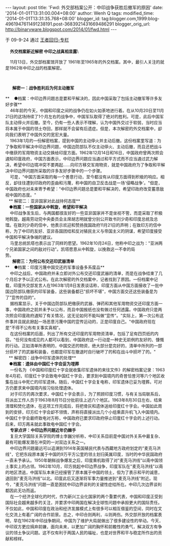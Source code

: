 --- layout: post title: 'Fwd: 外交部档案公开：中印战争获胜后撤军的原因'
date: '2014-01-01T13:31:00.004+08:00' author: Wenh Q tags:
modified\_time: '2014-01-01T13:31:35.768+08:00' blogger\_id:
tag:blogger.com,1999:blog-4961947611491238191.post-3683921431669486291
blogger\_orig\_url: http://binaryware.blogspot.com/2014/01/fwd.html ---
<div dir="ltr">

于 09-9-24 通过 [王者回归-专栏](http://blog.china.com/u/060604/863/)\
\
<span style="font-size: small;">    **外交档案新近解密
中印之战真相显露**</span>\
<div>

<span style="font-size: small;">    11月13日，外交部档案馆开放了
1961年至1965年的外交档案。其中，最引人关注的就是1962年中印之战的档案解密。   </span>

</div>

<div>

<span style="font-size: small;">     </span>

</div>

<div>

<span
style="font-size: small;">      **解密一：战争胜利后为何主动撤军**</span>

</div>

<div>

</div>

<span
style="font-size: small;">**    ●档案：中印边界问题总是要和平解决的，因此中国采取了包括主动撤军等许多友好步骤**</span>\
<span
style="font-size: small;">    46年前的今天，中国和印度之间的战争仍在如火如荼地进行着。在从10月20日至11月21日的这场持续了1个月左右的战争中，中国军队取得了绝对的胜利。可是，此后中国军队主动停火并后撤。至今，仍有一些人表示不理解，认为中国外交过于软弱，当时应当将本属于中国的领土夺回，那样就不会留有后遗症。但是，本次解密的外交档案中，却向我们表明了中国外交的宽宏大量。</span>\
<span
style="font-size: small;">    1963年1月的一份解密档案，提到中国的主动停火并主动后撤。这份档案里写道：为了争取和平解决中印边界问题，中国边防部队不仅主动停火、主动后撤，而且还把战斗中缴获的军用物资主动交换给印度方面。1962年12月14日和16日，中国政府曾两次照会通知印度政府，中国方面表示，中印边界问题应当通过和平方式而不应当通过武力解决，希望中印边境冲突不要再起……向印方移交军用物资，就是中国政府为了争取和平解决中印边界问题所采取的许多友好步骤中的一个步骤。</span>\
<span
style="font-size: small;">    可是，"中国方面采取的每一个善意行动，至今都没有从印度方面得到积极的响应。相反，却往往遭到印政府的歪曲和污蔑，称中国的自卫反击战是一场'侵略战争'。"但是，中国政府也对未来寄予希望："中印边界问题总是要和平解决的，希望印政府改变蓄意敌视中国的态度。"</span>\
<span
style="font-size: small;">   ** 解密二：亚非国家对此战持何态度**</span>\
**<span
style="font-size: small;">    ●档案：一些国家从中斡旋，希望和平解决</span>**\
<span
style="font-size: small;">    中印战争发生后，与两国都很友好的一些亚非国家并不是坐视不管，而是采取了积极地斡旋。越南劳动党中央委员会主席胡志明就曾分别公开致书刘少奇和印度总统及总理。在致刘少奇的信中，他表示欢迎和赞扬我国政府11月21日的声明；在致印方的信中称，为了中印的友好、亚非各国团结和反对殖民主义与帝国主义的阴谋，希望印度接受中国和平解决争端的建议。</span>\
<span
style="font-size: small;">    马里总统凯塔也表示出了同样的愿望。1962年10月24日，他称中印之战为："亚洲两个兄弟国家之间的敌对行动"。凯塔愿意从中斡旋，以挽救这一不幸的局势。                    
</span>\
<span
style="font-size: small;">      **解密三：为何公布交还印武器清单**  
</span>\
<span
style="font-size: small;">**    ●档案：印度污蔑中国交还的军事设备多系废品**</span>\
<span
style="font-size: small;">    中印之战后，中国政府并未立即对外公布交还印度武器的清单，而是在战争结束了几个月后才予以正式公布。在此次解密的外交档案中，记者找到了原因。一份档案中记载，印度外交部发言人在1963年1月8日发表谈话称，印度方面从中国方面接收了一批中国边防部队缴获的印军装备，这些装备都已"损坏不堪"，中国方面交还这些装备是为了"宣传的目的"。</span>\
<span
style="font-size: small;">    据档案显示，关于中国边防部队把缴获的武器、弹药和其他军用物资交还印度方面一事，中国政府之前并未予以公布，而且中国报纸也没有做过任何透露。中国政府只是两次照会印度政府通知了有关情况，这无论如何不能叫做"宣传"。"实际上，第一次公布这件事并且就此掀起一场恶意污蔑中国的宣传运动的，正是印度自己。"中国政府现在是"不得不公布有关事实真相"。</span>\
<span
style="font-size: small;">    在这份档案的后面，列出了所有交还印度的军用物资清单，包括了足有四页纸的内容。"任何没有成见的人都可以看到，中国政府这一行动是一种史无前例的友好的、慷慨的行动。正如清单所表明的，中国交还的物资，绝大部分是完好的，清单中所列的一部分损坏了的武器和装备，也都是印军在撤退时自行破坏了的和在战斗中损坏了的。"</span>\
<span
style="font-size: small;">   ** 解密四：战争中印军遗体的处理**</span>\
**<span
style="font-size: small;">    ●档案：遗体由中国红十字会妥为埋葬</span>**\
<span style="font-size: small;">    一份名为
《中国和印度红十字会就收集印军遗体的来往文件》的解密档案记录：1963年4月初，印度红十字会致电中国红十字会，要求到中国境内的奇普恰普河等六个地区收集在战斗中死亡的印军遗体。随后，中国红十字会复电称，印军遗体已妥为埋葬。可对方仍要求来中国境内按习俗处理遗体。</span>\
<span
style="font-size: small;">    对于印方的再次要求，中国红十字会表示，为了照顾印度习惯，与有关当局联系后，将派出工作人员于1963年8月15日分批前往上述六个地区。1963年8月30日左右，结束清理和焚化遗体，在这项工作完成后，将把骨灰和遗体送给印度红十字会。中国如此周到的安排，印方红十字会却不领情，声称将直接派出几个小组乘直升机飞入中国境内。中国红十字会最终致电对方称，中国政府已要求印政府停止印度红十字会的上述行动。后来，印方再未就此事致电中国红十字会。</span>\
<span
style="font-size: small;">    **专家点评：中印边界问题近年仍棘手**</span>\
<span
style="font-size: small;">    复旦大学国际关系学院的博士李巍分析称，中印关系目前是中国对外关系中最复杂、最有可能爆发潜在冲突的一对双边关系之一。</span>\
<span
style="font-size: small;">    中印边界问题最远可以追溯到1914年英国殖民代表与西藏地方政府划定的"麦克马洪线"，它把东段原本属于中国的9万平方公里的领土划归英属印度，当时的中华民国政府一直未予承认。1950年朝鲜战争爆发之后，印度乘机取得了对"麦克马洪线"以南中国领土事实上的占领。1962年10月，印方挑起中印边界战争，印度军队在"麦克马洪线"以南的地区溃逃，中国军队本来已经接管了原本属于中国的领土，但为了表示和平的诚意，退回到"麦克马洪线"以北。印度此后又逐渐将军事力量推进到"麦克马洪线"附近。现今，"麦克马洪线"问题一直是困扰中印边界谈判的关键性症结所在。中印几次边界谈判都因此无功而返。</span>\
<span
style="font-size: small;">    在一个经济全球化的时代，作为新兴工业化国家的两个重要代表，中国和印度正受到国际社会越来越多的关注，并要求中印两国在解决全球性问题中承担更大的国际责任。不仅如此，中国和印度在政治和经济发展模式上有很多可以相互借鉴的空间，同时在文化交流上有着广阔的合作前景。总之，中印合则两利，斗则两伤。外交部开放的档案表明，早在1962年中印战争期间，中国为了维护大局就做出了很多建设性的举动。今天，中印双方更应捐弃前嫌，面向未来，以更加广阔的胸怀和前瞻性的勇气，解决双方有争议的领土争议问题。这不仅有利于两国人民的福祉，也是对世界和平与稳定所作出的贡献和榜样。</span>

</div>
